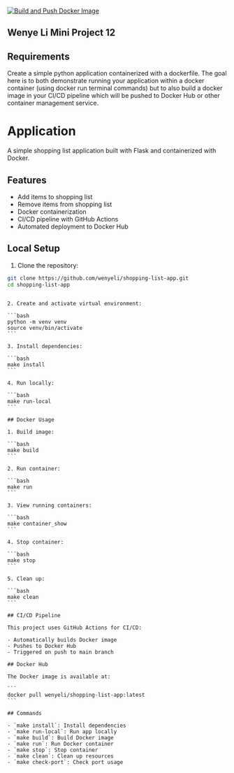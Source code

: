 [![Build and Push Docker Image](https://github.com/nogibjj/Wenye_Li_Mini_Project_12/actions/workflows/cicd.yml/badge.svg)](https://github.com/nogibjj/Wenye_Li_Mini_Project_12/actions/workflows/cicd.yml)

## Wenye Li Mini Project 12

## Requirements

Create a simple python application containerized with a dockerfile. The goal here is to both demonstrate running your application within a docker container (using docker run terminal commands) but to also build a docker image in your CI/CD pipeline which will be pushed to Docker Hub or other container management service.

# Application

A simple shopping list application built with Flask and containerized with Docker.

## Features

- Add items to shopping list
- Remove items from shopping list
- Docker containerization
- CI/CD pipeline with GitHub Actions
- Automated deployment to Docker Hub

## Local Setup

1. Clone the repository:

```bash
git clone https://github.com/wenyeli/shopping-list-app.git
cd shopping-list-app
```

````

2. Create and activate virtual environment:

```bash
python -m venv venv
source venv/bin/activate
```

3. Install dependencies:

```bash
make install
```

4. Run locally:

```bash
make run-local
```

## Docker Usage

1. Build image:

```bash
make build
```

2. Run container:

```bash
make run
```

3. View running containers:

```bash
make container_show
```

4. Stop container:

```bash
make stop
```

5. Clean up:

```bash
make clean
```

## CI/CD Pipeline

This project uses GitHub Actions for CI/CD:

- Automatically builds Docker image
- Pushes to Docker Hub
- Triggered on push to main branch

## Docker Hub

The Docker image is available at:

```
docker pull wenyeli/shopping-list-app:latest
```

## Commands

- `make install`: Install dependencies
- `make run-local`: Run app locally
- `make build`: Build Docker image
- `make run`: Run Docker container
- `make stop`: Stop container
- `make clean`: Clean up resources
- `make check-port`: Check port usage
````
